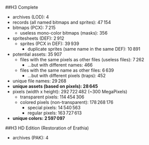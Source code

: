 ##H3 Complete
- archives (LOD): 4
- records (all named bitmaps and sprites): 47 154
- bitmaps (PCX): 7 215
    - useless mono-color bitmaps (masks): 356
- spritesheets (DEF): 2 912
    - sprites (PCX in DEF): 39 939
        - duplicate sprites (same name in the same DEF): 10 891
- potential assets: 35 907
    - files with the same pixels as other files (useless files): 7 262
        - ...but with different names: 466
    - files with the same name as other files: 6 639
        - ...but with different pixels (traps): 452
- unique file names:  29 268
- **unique assets (based on pixels): 28 645**
- pixels (width x height): 292 722 482 (~300 MegaPixels)
    - transparent pixels: 114 454 306
    - colored pixels (non-transparent): 178 268 176
        - special pixels: 14 540 563
        - regular pixels: 163 727 613
- **unique colors: 2 597 097**


##H3 HD Edition (Restoration of Erathia)
- archives (PAK): 4